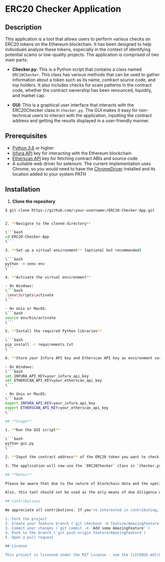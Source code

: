# **ERC20 Checker Application**

## **Description**

This application is a tool that allows users to perform various checks on ERC20 tokens on the Ethereum blockchain. It has been designed to help individuals analyze these tokens, especially in the context of identifying potential scams or low-quality projects. The application is comprised of two main parts:

- **Checker.py**: This is a Python script that contains a class named `ERC20Checker`. This class has various methods that can be used to gather information about a token such as its name, contract source code, and top holders. It also includes checks for scam patterns in the contract code, whether the contract ownership has been renounced, liquidity, and market cap.

- **GUI**: This is a graphical user interface that interacts with the ERC20Checker class in `Checker.py`. The GUI makes it easy for non-technical users to interact with the application, inputting the contract address and getting the results displayed in a user-friendly manner.

## **Prerequisites**

- [Python 3.6](https://www.python.org/downloads/) or higher
- [Infura API](https://infura.io/) key for interacting with the Ethereum blockchain
- [Etherscan API](https://etherscan.io/apis) key for fetching contract ABIs and source code
- A suitable web driver for selenium. The current implementation uses Chrome, so you would need to have the [ChromeDriver](https://sites.google.com/a/chromium.org/chromedriver/) installed and its location added to your system PATH

## **Installation**

1. **Clone the repository**

```bash
$ git clone https://github.com/<your-username>/ERC20-Checker-App.git


2. **Navigate to the cloned directory**

\```bash
cd ERC20-Checker-App
\```

3. **Set up a virtual environment** (optional but recommended)

\```bash
python -m venv env
\```

4. **Activate the virtual environment**

- On Windows:
\```bash
.\env\Scripts\activate
\```

- On Unix or MacOS:
\```bash
source env/bin/activate
\```

5. **Install the required Python libraries**

\```bash
pip install -r requirements.txt
\```

6. **Store your Infura API key and Etherscan API key as environment variables**

- On Windows:
\```bash
set INFURA_API_KEY=your_infura_api_key
set ETHERSCAN_API_KEY=your_etherscan_api_key
\```

- On Unix or MacOS:
\```bash
export INFURA_API_KEY=your_infura_api_key
export ETHERSCAN_API_KEY=your_etherscan_api_key
\```

## **Usage**

1. **Run the GUI script**

\```bash
python gui.py
\```

2. **Input the contract address** of the ERC20 token you want to check in the text box and click the "Check" button.

3. The application will now use the `ERC20Checker` class in `Checker.py` to fetch information about the token and perform various checks. The results will be displayed in the GUI.

## **Notes**

Please be aware that due to the nature of blockchain data and the specificities of each smart contract, not all checks might return a result for every contract address. The application does its best to fetch and analyze as much data as possible, but in certain cases (like when a contract has non-standard implementation) the results might not be complete.

Also, this tool should not be used as the only means of due diligence when investing in ERC20 tokens. It is just one of many tools you should use to make informed decisions. Always do your own research.

## Contributions

We appreciate all contributions. If you're interested in contributing, please follow these steps:

1. Fork the project
2. Create your feature branch (`git checkout -b feature/AmazingFeature`)
3. Commit your changes (`git commit -m 'Add some AmazingFeature'`)
4. Push to the branch (`git push origin feature/AmazingFeature`)
5. Open a pull request

## License

This project is licensed under the MIT License - see the [LICENSE.md](LICENSE.md) file for details
